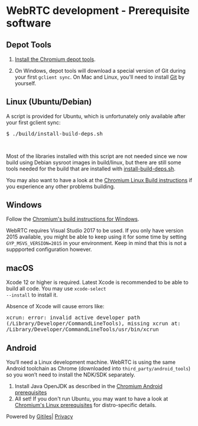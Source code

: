 <!DOCTYPE html><html lang="en"><head><meta charset="utf-8"><title>WebRTC development - Prerequisite software</title><link rel="stylesheet" type="text/css" href="/+static/base.css"/><link rel="stylesheet" type="text/css" href="/+static/doc.css"/><link rel="stylesheet" type="text/css" href="/+static/prettify/prettify.css"/><!-- default customHeadTagPart --></head><body class="Site"><header class="Site-header "><div class="Header"><div class="Header-title"></div></div></header><div class="Site-content Site-Content--markdown"><div class="Container"><div class="doc"><h1><a class="h" name="WebRTC-development-Prerequisite-software" href="#WebRTC-development-Prerequisite-software"><span></span></a><a class="h" name="webrtc-development-prerequisite-software" href="#webrtc-development-prerequisite-software"><span></span></a>WebRTC development - Prerequisite software</h1><h2><a class="h" name="Depot-Tools" href="#Depot-Tools"><span></span></a><a class="h" name="depot-tools" href="#depot-tools"><span></span></a>Depot Tools</h2><ol><li><p><a href="https://commondatastorage.googleapis.com/chrome-infra-docs/flat/depot_tools/docs/html/depot_tools_tutorial.html#_setting_up">Install the Chromium depot tools</a>.</p></li><li><p>On Windows, depot tools will download a special version of Git during your first <code class="code">gclient sync</code>. On Mac and Linux, you&#39;ll need to install <a href="http://git-scm.com">Git</a> by yourself.</p></li></ol><h2><a class="h" name="Linux-Ubuntu_Debian" href="#Linux-Ubuntu_Debian"><span></span></a><a class="h" name="linux-ubuntu_debian" href="#linux-ubuntu_debian"><span></span></a>Linux (Ubuntu/Debian)</h2><p>A script is provided for Ubuntu, which is unfortunately only available after your first gclient sync:</p><pre class="code">$ ./build/install-build-deps.sh
</pre><p>Most of the libraries installed with this script are not needed since we now build using Debian sysroot images in build/linux, but there are still some tools needed for the build that are installed with <a href="https://cs.chromium.org/chromium/src/build/install-build-deps.sh">install-build-deps.sh</a>.</p><p>You may also want to have a look at the <a href="https://chromium.googlesource.com/chromium/src/+/main/docs/linux/build_instructions.md">Chromium Linux Build instructions</a> if you experience any other problems building.</p><h2><a class="h" name="Windows" href="#Windows"><span></span></a><a class="h" name="windows" href="#windows"><span></span></a>Windows</h2><p>Follow the <a href="https://chromium.googlesource.com/chromium/src/+/main/docs/windows_build_instructions.md">Chromium&#39;s build instructions for Windows</a>.</p><p>WebRTC requires Visual Studio 2017 to be used. If you only have version 2015 available, you might be able to keep using it for some time by setting <code class="code">GYP_MSVS_VERSION=2015</code> in your environment. Keep in mind that this is not a suppported configuration however.</p><h2><a class="h" name="macOS" href="#macOS"><span></span></a><a class="h" name="macos" href="#macos"><span></span></a>macOS</h2><p>Xcode 12 or higher is required. Latest Xcode is recommended to be able to build all code. You may use <code class="code">xcode-select --install</code> to install it.</p><p>Absence of Xcode will cause errors like:</p><pre class="code">xcrun: error: invalid active developer path (/Library/Developer/CommandLineTools), missing xcrun at: /Library/Developer/CommandLineTools/usr/bin/xcrun
</pre><h2><a class="h" name="Android" href="#Android"><span></span></a><a class="h" name="android" href="#android"><span></span></a>Android</h2><p>You&lsquo;ll need a Linux development machine. WebRTC is using the same Android toolchain as Chrome (downloaded into <code class="code">third_party/android_tools</code>) so you won&rsquo;t need to install the NDK/SDK separately.</p><ol><li>Install Java OpenJDK as described in the <a href="https://chromium.googlesource.com/chromium/src/+/main/docs/android_build_instructions.md">Chromium Android prerequisites</a></li><li>All set! If you don&#39;t run Ubuntu, you may want to have a look at <a href="https://chromium.googlesource.com/chromium/src/+/main/docs/linux/build_instructions.md#notes">Chromium&#39;s Linux prerequisites</a> for distro-specific details.</li></ol></div></div></div><!-- default customFooter --><footer class="Site-footer"><div class="Footer"><span class="Footer-poweredBy">Powered by <a href="https://gerrit.googlesource.com/gitiles/">Gitiles</a>| <a href="https://policies.google.com/privacy">Privacy</a></span><div class="Footer-links"></div></div></footer><script>window.ga=window.ga||function(){(ga.q=ga.q||[]).push(arguments)};ga.l=+new Date; ga('create', 'UA-55762617-15', 'auto'); ga('send', 'pageview', {title: 'WebRTC development - Prerequisite software'});</script><script async src="https://www.google-analytics.com/analytics.js"></script></body></html>